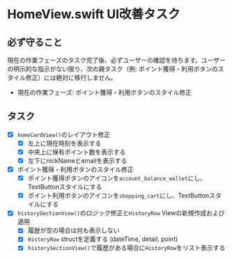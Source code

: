 # HomeView.swift UI改善タスク

## 必ず守ること
現在の作業フェーズのタスク完了後、必ずユーザーの確認を待ちます。ユーザーの明示的な指示がない限り、次の親タスク（例: ポイント獲得・利用ボタンのスタイル修正）には絶対に移行しません。

- 現在の作業フェーズ: ポイント獲得・利用ボタンのスタイル修正

## タスク
- [x] `homeCardView()`のレイアウト修正
    - [x] 左上に現在時刻を表示する
    - [x] 中央上に保有ポイント数を表示する
    - [x] 左下にnickNameとemailを表示する
- [x] ポイント獲得・利用ボタンのスタイル修正
    - [x] ポイント獲得ボタンのアイコンを`account_balance_wallet`にし、TextButtonスタイルにする
    - [x] ポイント利用ボタンのアイコンを`shopping_cart`にし、TextButtonスタイルにする
- [x] `historySectionView()`のロジック修正と`HistoryRow` Viewの新規作成および適用
    - [x] 履歴が空の場合は何も表示しない
    - [x] `HistoryRow` structを定義する (dateTime, detail, point)
    - [x] `historySectionView()`で履歴がある場合に`HistoryRow`をリスト表示する
